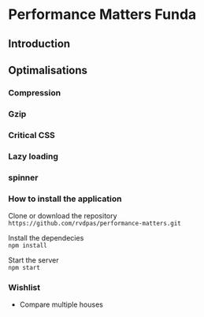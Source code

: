 # Performance Matters Funda

## Introduction

## Optimalisations

### Compression

### Gzip

### Critical CSS

### Lazy loading

### spinner

### How to install the application

Clone or download the repository  
```https://github.com/rvdpas/performance-matters.git```     

Install the dependecies   
```npm install```   

Start the server  
```npm start```  

### Wishlist
* Compare multiple houses
